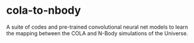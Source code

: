 # cola-to-nbody
A suite of codes and pre-trained convolutional neural net models to learn the mapping between the COLA and N-Body simulations of the Universe.
